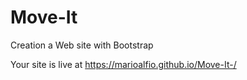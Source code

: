 # Move-It
Creation a Web site with Bootstrap

Your site is live at https://marioalfio.github.io/Move-It-/
